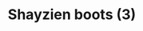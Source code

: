 ---
layout: item
title: Shayzien boots (3)
item-id: 13368
datatable: true
id: 13368
name: "Shayzien boots (3)"
members: true
lowalch: 18
highalch: 27
examine: "Dress like a tier 3 Shayzien soldier."
monsters:
  - id: 6909
    name: "Soldier (tier 3)"
    members: true
    combat_level: 58
    wiki_url: "https://oldschool.runescape.wiki/w/Soldier_(tier_3)"
    drops:
      - quantity: "1"
        rarity: 1
        drop_requirements: null
---